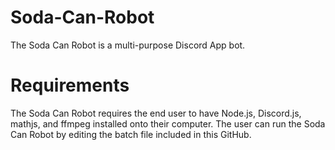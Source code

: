 # Soda-Can-Robot

The Soda Can Robot is a multi-purpose Discord App bot.

# Requirements

The Soda Can Robot requires the end user to have Node.js, Discord.js, mathjs, and ffmpeg installed onto their computer.
The user can run the Soda Can Robot by editing the batch file included in this GitHub.
